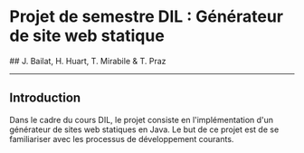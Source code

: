 # Projet de semestre DIL : Générateur de site web statique
## J. Bailat, H. Huart, T. Mirabile & T. Praz

<hr/>

## Introduction

Dans le cadre du cours DIL, le projet consiste en l'implémentation d'un générateur de sites web statiques en Java. Le but de ce projet est de se familiariser avec les processus de développement courants.

